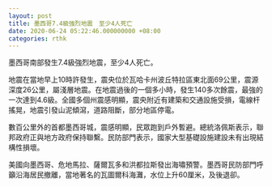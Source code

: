 ```yaml
---
layout: post
title: 墨西哥7.4級強烈地震　至少4人死亡
date: 2020-06-24 05:22:46.000000000 +08:00
categories: rthk
---
```


墨西哥南部發生7.4級強烈地震，至少4人死亡。

地震在當地早上10時許發生，震央位於瓦哈卡州波丘特拉區東北面69公里，震源深度26公里，屬淺層地震。在地震過後的一個多小時，發生140多次餘震，最強的一次達到4.6級。全國多個州震感明顯，震央附近有建築和交通設施受損，電線杆搖晃，地震引發山泥傾瀉，道路阻斷，部分地區停電。

數百公里外的首都墨西哥城，震感明顯，民眾跑到戶外暫避。總統洛佩斯表示，聯邦政府正與地方政府保持聯繫。民防部門表示，國家大型基礎設施建設未有出現結構性損壞。

美國向墨西哥、危地馬拉、薩爾瓦多和洪都拉斯發出海嘯預警。墨西哥民防部門呼籲沿海居民撤離，當地著名的瓦圖爾科海灘，水位上升60厘米，及後退卻。
